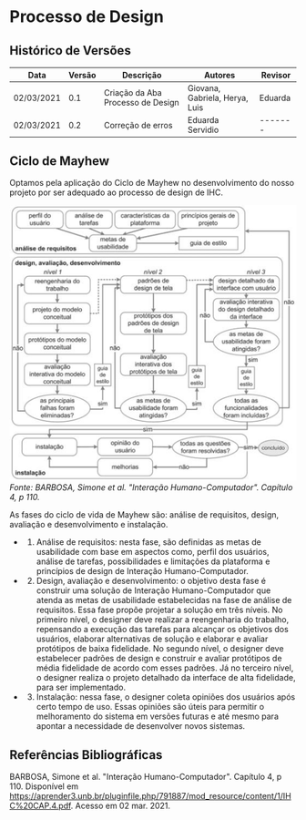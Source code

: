 # Processo de Design 

## Histórico de Versões

| Data       | Versão | Descrição                         | Autores                        | Revisor |
| ---------- | ------ | --------------------------------  | ------------------------------ | ------- |
| 02/03/2021 | 0.1    | Criação da Aba Processo de Design | Giovana, Gabriela, Herya, Luis | Eduarda |
| 02/03/2021 | 0.2    | Correção de erros                 | Eduarda Servidio               | ------- |

## Ciclo de Mayhew
Optamos pela aplicação do Ciclo de Mayhew no desenvolvimento do nosso projeto por ser adequado ao processo de design de IHC. 

![ciclo_de_mayhew](https://raw.githubusercontent.com/Interacao-Humano-Computador/2020.1-BCE/edd3e519802d04e0e0b183d034c8dd47da35cdc1/docs/images/ciclo_mayhew.png)  
_Fonte: BARBOSA, Simone et al. "Interação Humano-Computador". Capítulo 4, p 110._


As fases do ciclo de vida de Mayhew são: análise de requisitos, design, avaliação e desenvolvimento e instalação.

- 1) Análise de requisitos: nesta fase, são definidas as metas de usabilidade com
base em aspectos como, perfil dos usuários, análise de tarefas, possibilidades e
limitações da plataforma e princípios de design de Interação Humano-Computador.
- 2) Design, avaliação e desenvolvimento: o objetivo desta fase é construir uma
solução de Interação Humano-Computador que atenda as metas de usabilidade
estabelecidas na fase de análise de requisitos. Essa fase propõe projetar a
solução em três níveis. No primeiro nível, o designer deve realizar a
reengenharia do trabalho, repensando a execução das tarefas para alcançar os
objetivos dos usuários, elaborar alternativas de solução e elaborar e avaliar protótipos de baixa fidelidade. No segundo nível, o designer deve estabelecer
padrões de design e construir e avaliar protótipos de média fidelidade de acordo
com esses padrões. Já no terceiro nível, o designer realiza o projeto detalhado
da interface de alta fidelidade, para ser implementado.
- 3) Instalação: nessa fase, o designer coleta opiniões dos usuários após certo
tempo de uso. Essas opiniões são úteis para permitir o melhoramento do sistema em versões
futuras e até mesmo para apontar a necessidade de desenvolver novos sistemas.

## Referências Bibliográficas

BARBOSA, Simone et al. "Interação Humano-Computador". Capítulo 4, p 110. Disponível em <https://aprender3.unb.br/pluginfile.php/791887/mod_resource/content/1/IHC%20CAP.4.pdf>. Acesso em 02 mar. 2021.